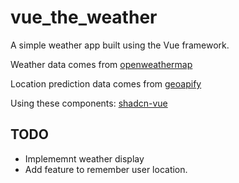 # vue_the_weather

A simple weather app built using the Vue framework.

Weather data comes from [openweathermap](https://openweathermap.org/)

Location prediction data comes from [geoapify](https://www.geoapify.com/)

Using these components: [shadcn-vue](https://shadcn-vue.com/)

## TODO

- Implememnt weather display
- Add feature to remember user location.
